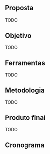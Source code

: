 ## Proposta
TODO
## Objetivo
TODO
## Ferramentas
TODO
## Metodologia
TODO
## Produto final
TODO
## Cronograma
